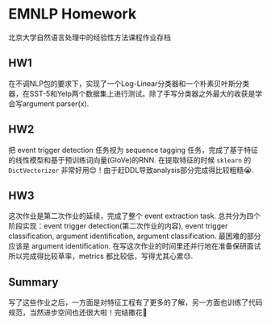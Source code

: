 # EMNLP Homework

北京大学自然语言处理中的经验性方法课程作业存档

## HW1

在不调NLP包的要求下，实现了一个Log-Linear分类器和一个朴素贝叶斯分类器，在SST-5和Yelp两个数据集上进行测试。除了手写分类器之外最大的收获是学会写argument parser(x).

## HW2

把 event trigger detection 任务视为 sequence tagging 任务，完成了基于特征的线性模型和基于预训练词向量(GloVe)的RNN. 在提取特征的时候 `sklearn` 的 `DictVectorizer` 非常好用😊！由于赶DDL导致analysis部分完成得比较粗糙😭.

## HW3

这次作业是第二次作业的延续，完成了整个 event extraction task. 总共分为四个阶段实现：event trigger detection(第二次作业的内容), event trigger classification, argument identification, argument classification. 最困难的部分应该是 argument identification. 在写这次作业的时间里还并行地在准备保研面试所以完成得比较草率，metrics 都比较低，写得尤其心累😓.

## Summary

写了这些作业之后，一方面是对特征工程有了更多的了解，另一方面也训练了代码规范，当然进步空间也还很大啦！完结撒花🥰
